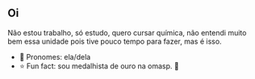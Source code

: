 ## Oi

Não estou trabalho, só estudo, quero cursar química, não entendi muito bem essa unidade pois tive pouco tempo para fazer, mas é isso. 
- 🌸 Pronomes: ela/dela
- ⭐ Fun fact: sou medalhista de ouro na omasp.
🌻
